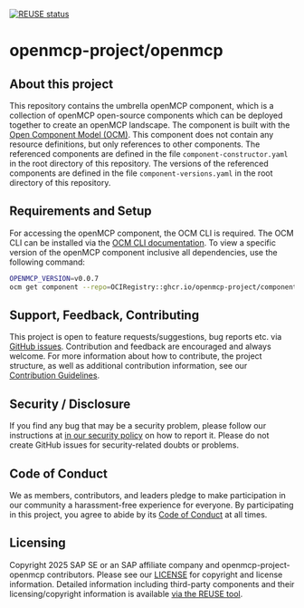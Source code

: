 [![REUSE status](https://api.reuse.software/badge/github.com/openmcp-project/openmcp-project-openmcp)](https://api.reuse.software/info/github.com/openmcp-project/openmcp-project-openmcp)

# openmcp-project/openmcp

## About this project

This repository contains the umbrella openMCP component, which is a collection of openMCP open-source components which can be deployed together to create an openMCP landscape.
The component is built with the [Open Component Model (OCM)](https://ocm.software). This component does not contain any resource definitions, but only references to other components.
The referenced components are defined in the file `component-constructor.yaml` in the root directory of this repository.
The versions of the referenced components are defined in the file `component-versions.yaml` in the root directory of this repository.

## Requirements and Setup

For accessing the openMCP component, the OCM CLI is required. The OCM CLI can be installed via the [OCM CLI documentation](https://ocm.software/docs/getting-started/installation/).
To view a specific version of the openMCP component inclusive all dependencies, use the following command:

```bash
OPENMCP_VERSION=v0.0.7
ocm get component --repo=OCIRegistry::ghcr.io/openmcp-project/components github.com/openmcp-project/openmcp:${OPENMCP_VERSION} -o yaml --recursive
```

## Support, Feedback, Contributing

This project is open to feature requests/suggestions, bug reports etc. via [GitHub issues](https://github.com/openmcp-project/openmcp-project-openmcp/issues). Contribution and feedback are encouraged and always welcome. For more information about how to contribute, the project structure, as well as additional contribution information, see our [Contribution Guidelines](CONTRIBUTING.md).

## Security / Disclosure
If you find any bug that may be a security problem, please follow our instructions at [in our security policy](https://github.com/openmcp-project/openmcp-project-openmcp/security/policy) on how to report it. Please do not create GitHub issues for security-related doubts or problems.

## Code of Conduct

We as members, contributors, and leaders pledge to make participation in our community a harassment-free experience for everyone. By participating in this project, you agree to abide by its [Code of Conduct](https://github.com/SAP/.github/blob/main/CODE_OF_CONDUCT.md) at all times.

## Licensing

Copyright 2025 SAP SE or an SAP affiliate company and openmcp-project-openmcp contributors. Please see our [LICENSE](LICENSE) for copyright and license information. Detailed information including third-party components and their licensing/copyright information is available [via the REUSE tool](https://api.reuse.software/info/github.com/openmcp-project/openmcp-project-openmcp).
